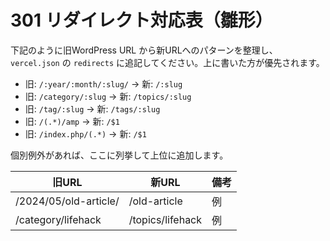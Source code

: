 # 301 リダイレクト対応表（雛形）

下記のように旧WordPress URL から新URLへのパターンを整理し、`vercel.json` の `redirects` に追記してください。上に書いた方が優先されます。

- 旧: `/:year/:month/:slug/` → 新: `/:slug`
- 旧: `/category/:slug` → 新: `/topics/:slug`
- 旧: `/tag/:slug` → 新: `/tags/:slug`
- 旧: `/(.*)/amp` → 新: `/$1`
- 旧: `/index.php/(.*)` → 新: `/$1`

個別例外があれば、ここに列挙して上位に追加します。

| 旧URL | 新URL | 備考 |
|---|---|---|
| /2024/05/old-article/ | /old-article | 例 |
| /category/lifehack | /topics/lifehack | 例 |

